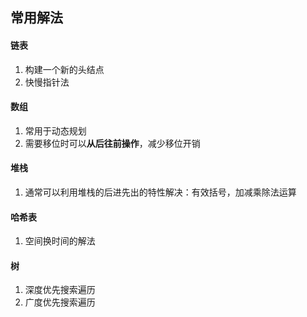 ## 常用解法

#### 链表

1. 构建一个新的头结点
2. 快慢指针法

#### 数组

1. 常用于动态规划
2. 需要移位时可以**从后往前操作**，减少移位开销

#### 堆栈

1. 通常可以利用堆栈的后进先出的特性解决：有效括号，加减乘除法运算

#### 哈希表

1. 空间换时间的解法

#### 树

1. 深度优先搜索遍历
2. 广度优先搜索遍历

